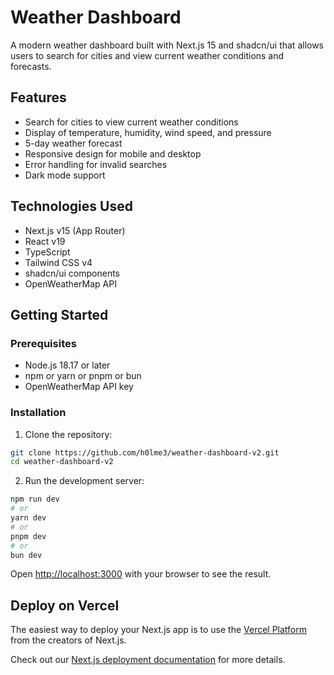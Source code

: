 # Weather Dashboard

A modern weather dashboard built with Next.js 15 and shadcn/ui that allows users to search for cities and view current weather conditions and forecasts.

## Features

- Search for cities to view current weather conditions
- Display of temperature, humidity, wind speed, and pressure
- 5-day weather forecast
- Responsive design for mobile and desktop
- Error handling for invalid searches
- Dark mode support

## Technologies Used

- Next.js v15 (App Router)
- React v19
- TypeScript
- Tailwind CSS v4
- shadcn/ui components
- OpenWeatherMap API

## Getting Started

### Prerequisites

- Node.js 18.17 or later
- npm or yarn or pnpm or bun
- OpenWeatherMap API key

### Installation

1. Clone the repository:

```bash
git clone https://github.com/h0lme3/weather-dashboard-v2.git
cd weather-dashboard-v2
```

2. Run the development server:

```bash
npm run dev
# or
yarn dev
# or
pnpm dev
# or
bun dev
```

Open [http://localhost:3000](http://localhost:3000) with your browser to see the result.

## Deploy on Vercel

The easiest way to deploy your Next.js app is to use the [Vercel Platform](https://vercel.com/new?utm_medium=default-template&filter=next.js&utm_source=create-next-app&utm_campaign=create-next-app-readme) from the creators of Next.js.

Check out our [Next.js deployment documentation](https://nextjs.org/docs/app/building-your-application/deploying) for more details.

